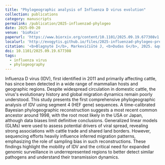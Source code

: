 ```yaml
---
title: "Phylogeographic analysis of Influenza D virus evolution"
collection: publications
category: manuscripts
permalink: /publication/2025-influenzad-phylogeo
date: 2025-09-20
venue: 'bioRxiv'
paperurl: 'https://www.biorxiv.org/content/10.1101/2025.09.19.677308v1'
localurl: 'http://evogytis.github.io/files/2025-influenzad-phylogeo-preprint.pdf'
citation: '<b>Blagnytė I</b>, Markevičiūtė J, <b>Dudas G</b>, 2025. &quot;Phylogeographic analysis of Influenza D virus evolution&quot;. <i>bioRxiv</i>: 2025.09.19.677308'
doi: 10.1101/2025.09.19.677308
tags:
  - influenza virus
  - phylogeography
---
```


Influenza D virus (IDV), first identified in 2011 and primarily affecting cattle, has since been detected in a wide range of mammalian hosts and geographic regions. 
Despite widespread circulation in domestic cattle, the virus's evolutionary history and global migration dynamics remain poorly understood. 
This study presents the first comprehensive phylogeographic analysis of IDV using segment 4 (HEF gene) sequences. 
A time-calibrated Bayesian phylogeographic reconstruction suggests a most recent common ancestor around 1998, with the root most likely in the USA or Japan, although data biases limit definitive conclusions. 
Generalized linear models (GLMs) were used to assess potential drivers of viral spread, revealing strong associations with cattle trade and shared land borders. 
However, sequencing efforts heavily influence inferred migration patterns, emphasizing the role of sampling bias in such reconstructions. 
These findings highlight the mobility of IDV and the critical need for expanded genomic surveillance in underrepresented regions to better detect similar pathogens and understand their transmission dynamics.

